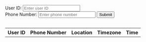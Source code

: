 <html>
  <head>
    <title>Phone Number Lookup</title>
  </head>
  <body>
    <div>
      <label for="user_id">User ID:</label>
      <input type="text" id="user_id" placeholder="Enter user ID">
    </div>
    <div>
      <label for="phone_number">Phone Number:</label>
      <input type="text" id="phone_number" placeholder="Enter phone number">
      <button id="submit_btn">Submit</button>
    </div>
    <br>
    <table id="result_table">
      <tr>
        <th>User ID</th>
        <th>Phone Number</th>
        <th>Location</th>
        <th>Timezone</th>
        <th>Time</th>
      </tr>
    </table>

<script>
const submitBtn = document.querySelector('#submit_btn');
const resultTable = document.querySelector('#result_table');
submitBtn.addEventListener('click', async () => {
  const userId = document.querySelector('#user_id').value;
  const phoneNumber = document.querySelector('#phone_number').value;
  const data = { user_id: userId, phone_number: phoneNumber };
  const response = await fetch('/api/phone', {
    method: 'POST',
    headers: {
      'Content-Type': 'application/json'
    },
    body: JSON.stringify(data)
  });
  if (!response.ok) {
    console.error('Error:', response.statusText);
    return;
  }
  const newData = await response.json();
  resultTable.innerHTML = `
    <tr>
      <td>${newData.user_id}</td>
      <td>${newData.phone_number}</td>
      <td>${newData.location}</td>
      <td>${newData.timezone}</td>
      <td>${newData.time}</td>
    </tr>
  ` + resultTable.innerHTML;
});
  <head>
    <meta charset="utf-8">
    <title>Phone Data</title>
  </head>
  <body>
    <h1>Phone Data</h1>
    <table id="phone-table">
      <thead>
        <tr>
          <th>User ID</th>
          <th>Phone Number</th>
          <th>Location</th>
          <th>Timezone</th>
          <th>Time</th>
        </tr>
      </thead>
      <tbody>
      </tbody>
    </table>
    <script>
      const phoneTable = document.querySelector("#phone-table tbody");
      fetch("/api/phone")
        .then(response => response.json())
        .then(data => {
          data.forEach(item => {
            const row = document.createElement("tr");
            row.innerHTML = `
              <td>${item.user_id}</td>
              <td>${item.phone_number}</td>
              <td>${item.location}</td>
              <td>${item.timezone}</td>
              <td>${item.time}</td>
            `;
            phoneTable.appendChild(row);
          });
        })
        .catch(error => {
          console.error(error);
        });
    </script>
  <body>
  <body>
<html>